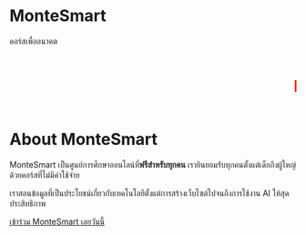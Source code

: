# MonteSmart
คอร์สเพื่ออนาคต

<marquee><h1><span style="color:red">MonteSmart เริ่มแล้ววันนี้ เข้าร่วมเลย ↓</span></h1></marquee>
# About MonteSmart

MonteSmart เป็นศูนย์การศึกษาออนไลน์ที่**ฟรีสำหรับทุกคน** เรายินยอมรับทุกคนตั้งแต่เด็กถึงผู้ใหญ่ด้วยคอร์สที่ไม่มีค่าใช้จ่าย

เราสอนข้อมูลที่เป็นประโยชน์เกี่ยวกับเทคโนโลยีตั้งแต่การสร้างเว็บไซต์ไปจนถึงการใช้งาน AI ให้สุดประสิทธิภาพ

[เข้าร่วม MonteSmart เลยวันนี้](https://line.me/ti/g2/ZEVrNcb76N2PQJKK2RGqskWAxkyWWKLwWsWR1w?utm_source=invitation&utm_medium=link_copy&utm_campaign=default)
